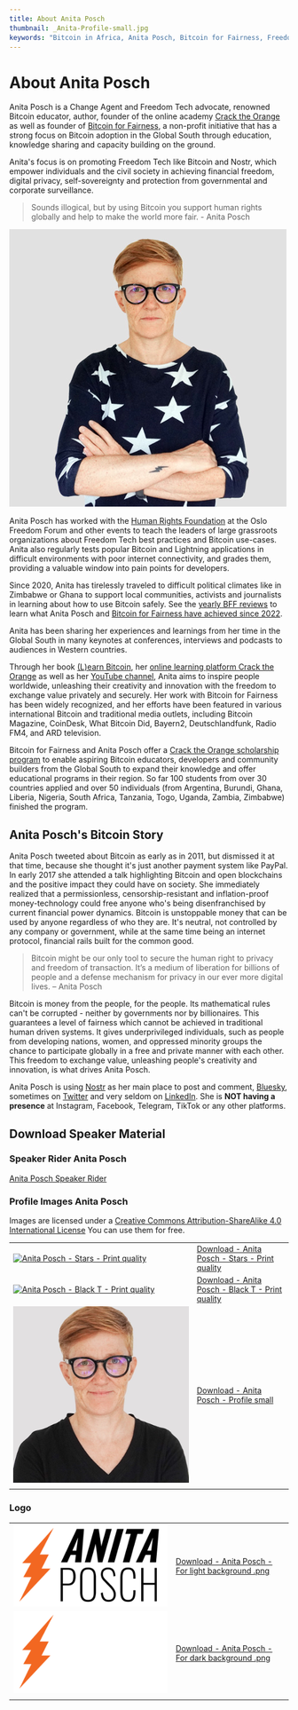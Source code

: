 ```yaml
---
title: About Anita Posch
thumbnail: _Anita-Profile-small.jpg
keywords: "Bitcoin in Africa, Anita Posch, Bitcoin for Fairness, Freedom Technology"
---
```


# About Anita Posch

Anita Posch is a Change Agent and Freedom Tech advocate, renowned Bitcoin educator, author, founder of the online academy [Crack the Orange](https://cracktheorange.com) as well as founder of [Bitcoin for Fairness](https://bffbtc.org), a non-profit initiative that has a strong focus on Bitcoin adoption in the Global South through education, knowledge sharing and capacity building on the ground. 

Anita's focus is on promoting Freedom Tech like Bitcoin and Nostr, which empower individuals and the civil society in achieving financial freedom, digital privacy, self-sovereignty and protection from governmental and corporate surveillance.

> Sounds illogical, but by using Bitcoin you support human rights globally and help to make the world more fair. - Anita Posch

![Anita Posch](_anita-posch-500.jpg)

Anita Posch has worked with the [Human Rights Foundation](https://hrf.org) at the Oslo Freedom Forum and other events to teach the leaders of large grassroots organizations about Freedom Tech best practices and Bitcoin use-cases. Anita also regularly tests popular Bitcoin and Lightning applications in difficult environments with poor internet connectivity, and grades them, providing a valuable window into pain points for developers.

Since 2020, Anita has tirelessly traveled to difficult political climates like in Zimbabwe or Ghana to support local communities, activists and journalists in learning about how to use Bitcoin safely. See the [yearly BFF reviews](https://bffbtc.org/mission/reviews/) to learn what Anita Posch and [Bitcoin for Fairness have achieved since 2022](https://bffbtc.org/mission/impact/).

Anita has been sharing her experiences and learnings from her time in the Global South in many keynotes at conferences, interviews and podcasts to audiences in Western countries.

Through her book [(L)earn Bitcoin](https://learnbitcoin.link), her [online learning platform Crack the Orange](https://cracktheorange.com) as well as her [YouTube channel](https://www.youtube.com/anitaposch), Anita aims to inspire people worldwide, unleashing their creativity and innovation with the freedom to exchange value privately and securely. Her work with Bitcoin for Fairness has been widely recognized, and her efforts have been featured in various international Bitcoin and traditional media outlets, including Bitcoin Magazine, CoinDesk, What Bitcoin Did, Bayern2, Deutschlandfunk, Radio FM4, and ARD television. 

Bitcoin for Fairness and Anita Posch offer a [Crack the Orange scholarship program](https://my.cracktheorange.com/scholarship/) to enable aspiring Bitcoin educators, developers and community builders from the Global South to expand their knowledge and offer educational programs in their region. So far 100 students from over 30 countries applied and over 50 individuals (from Argentina, Burundi, Ghana, Liberia, Nigeria, South Africa, Tanzania, Togo, Uganda, Zambia, Zimbabwe) finished the program.

## Anita Posch's Bitcoin Story

Anita Posch tweeted about Bitcoin as early as in 2011, but dismissed it at that time, because she thought it's just another payment system like PayPal. In early 2017 she attended a talk highlighting Bitcoin and open blockchains and the positive impact they could have on society. She immediately realized that a permissionless, censorship-resistant and inflation-proof money-technology could free anyone who's being disenfranchised by current financial power dynamics. Bitcoin is unstoppable money that can be used by anyone regardless of who they are. It's neutral, not controlled by any company or government, while at the same time being an internet protocol, financial rails built for the common good.

> Bitcoin might be our only tool to secure the human right to privacy and freedom of transaction. It’s a medium of liberation for billions of people and a defense mechanism for privacy in our ever more digital lives. – Anita Posch

Bitcoin is money from the people, for the people. Its mathematical rules can't be corrupted - neither by governments nor by billionaires. This guarantees a level of fairness which cannot be achieved in traditional human driven systems. It gives underprivileged individuals, such as people from developing nations, women, and oppressed minority groups the chance to participate globally in a free and private manner with each other. This freedom to exchange value, unleashing people's creativity and innovation, is what drives Anita Posch.

Anita Posch is using [Nostr](https://iris.to/npub1tjkc9jycaenqzdc3j3wkslmaj4ylv3dqzxzx0khz7h38f3vc6mls4ys9w3) as her main place to post and comment, [Bluesky](https://bsky.app/profile/anitaposch.bsky.social), sometimes on [Twitter](https://twitter.com/anitaposch) and very seldom on [LinkedIn](https://www.linkedin.com/in/anitaposch/). She is **NOT having a presence** at Instagram, Facebook, Telegram, TikTok or any other platforms.

## Download Speaker Material

### Speaker Rider Anita Posch
[Anita Posch Speaker Rider](/download)

### Profile Images Anita Posch
Images are licensed under a [Creative Commons Attribution-ShareAlike 4.0 International License](http://creativecommons.org/licenses/by-sa/4.0/) You can use them for free.

|  |  |
| ------ | ----------- |
| [![Anita Posch - Stars - Print quality](_anita-posch-print-star.png?resize=200,200 "Anita Posch - Stars - Print quality")](_anita-posch-print-star.png?target=_blank) | [Download - Anita Posch - Stars - Print quality](_anita-posch-print-star.png?target=_blank) |
| [![Anita Posch - Black T - Print quality](_anita-posch-print.png?resize=200,200 "Anita Posch - Black T - Print quality")](_anita-posch-print.png?target=_blank) | [Download - Anita Posch - Black T - Print quality](_anita-posch-print.png?target=_blank) |
| [![Anita Posch - Profile small](_Anita-Profile-small.jpg?resize=200,200 "Anita Posch - Profile small")](_Anita-Profile-small.jpg?target=_blank) | [Download - Anita Posch - Profile small](_Anita-Profile-small.jpg?target=_blank) |
|  |  |

### Logo

| | |
| ------ | ----------- |
| [![Anita Posch - For light background .png](_Anita-Posch-Logo-white-bg.png?resize=200,200 "Anita Posch - For light background .png")](_Anita-Posch-Logo-white-bg.png?target=_blank) | [Download - Anita Posch - For light background .png](_Anita-Posch-Logo-white-bg.png?target=_blank) |
| [![Anita Posch - For dark background .png](_Anita-Posch-Logo-black-bg.png?resize=200,200 "Anita Posch - For dark background .png")](_Anita-Posch-Logo-black-bg.png?target=_blank) | [Download - Anita Posch - For dark background .png](_Anita-Posch-Logo-black-bg.png?target=_blank)  |
| | |
